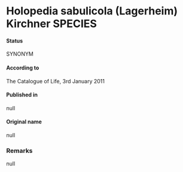# Holopedia sabulicola (Lagerheim) Kirchner SPECIES

#### Status
SYNONYM

#### According to
The Catalogue of Life, 3rd January 2011

#### Published in
null

#### Original name
null

### Remarks
null